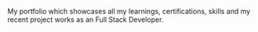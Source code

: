 My portfolio which showcases all my learnings, certifications, skills and my recent project works as an Full Stack Developer.
